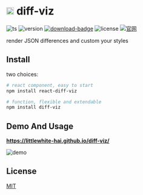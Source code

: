 # <img src="./public/diff.ico" height="20" /> diff-viz

![ts][ts-badge]
![version][version-badge]
[![download-badge]][download-link]
![license][license-badge]
[![官网](https://img.shields.io/badge/Demo-example.com-red.svg)](https://littlewhite-hai.github.io/diff-viz/)

render JSON differences and custom your styles

## Install

two choices:

```bash
# react component, easy to start
npm install react-diff-viz

# function, flexible and extendable
npm install diff-viz
```

## Demo And Usage

**https://littlewhite-hai.github.io/diff-viz/**

![demo](./docs/public/demo.png)

## License

[MIT](/LICENSE)

[ts-badge]: https://badgen.net/badge/-/TypeScript/blue?icon=typescript&label
[download-badge]: https://img.shields.io/npm/dm/diff-viz
[download-link]: https://www.npmjs.com/package/diff-viz
[version-badge]: https://img.shields.io/npm/v/diff-viz
[license-badge]: https://img.shields.io/github/license/Milkdown/milkdown

